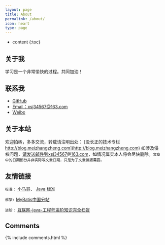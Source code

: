 ```yaml
---
layout: page
title: About
permalink: /about/
icon: heart
type: page
---
```


* content
{:toc}

## 关于我



学习是一个非常愉快的过程。共同加油！


## 联系我

* [GitHub](https://github.com/xsj34567)
* [Email：xsj34567@163.com](xsj34567@163.com)
* [Weibo](xsj34567@163.com)

## 关于本站

欢迎拍砖，多多交流，转载请注明出处： [没长正的技术专栏 http://blog.meizhangzheng.com](http://blog.meizhangzheng.com) 如涉及侵权问题，请发送邮件到xsj34567@163.com，如情况属实本人将会尽快删除。```文章中的日期部分并非实际写文章日期，只是为了文章排版需要。```

## 友情链接

`标准：`
[小马哥](https://github.com/mercyblitz)、
[Java 标准](https://www.jcp.org/en/home/index)


`框架:`
[MyBatis中国分站](http://www.mybatis.cn/)

`进阶：`
[互联网-java-工程师进阶知识完全扫盲](https://doocs.github.io/advanced-java/#/?id=%E4%BA%92%E8%81%94%E7%BD%91-java-%E5%B7%A5%E7%A8%8B%E5%B8%88%E8%BF%9B%E9%98%B6%E7%9F%A5%E8%AF%86%E5%AE%8C%E5%85%A8%E6%89%AB%E7%9B%B2)


## Comments

{% include comments.html %}
